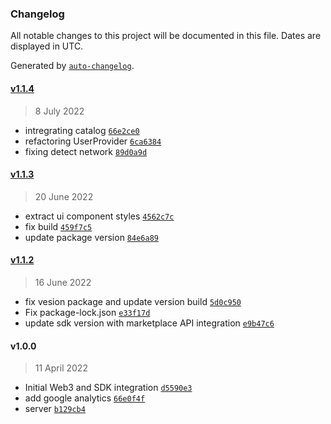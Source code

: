 ### Changelog

All notable changes to this project will be documented in this file. Dates are displayed in UTC.

Generated by [`auto-changelog`](https://github.com/CookPete/auto-changelog).

#### [v1.1.4](https://github.com/nevermined-io/defi-marketplace/compare/v1.1.3...v1.1.4)

> 8 July 2022

- intregrating catalog [`66e2ce0`](https://github.com/nevermined-io/defi-marketplace/commit/66e2ce04dead2347709833176f8fe75b6af06852)
- refactoring UserProvider [`6ca6384`](https://github.com/nevermined-io/defi-marketplace/commit/6ca6384a8ec158043adb114bef14012155a3688b)
- fixing detect network [`89d0a9d`](https://github.com/nevermined-io/defi-marketplace/commit/89d0a9d559135a18277478c6e55370394b026ebd)

#### [v1.1.3](https://github.com/nevermined-io/defi-marketplace/compare/v1.1.2...v1.1.3)

> 20 June 2022

- extract ui component styles [`4562c7c`](https://github.com/nevermined-io/defi-marketplace/commit/4562c7c2d8a3035d42a0026aafb219b29c1cd8ac)
- fix build [`459f7c5`](https://github.com/nevermined-io/defi-marketplace/commit/459f7c5d11a048fb5378f9acc09c44f2ae2438f7)
- update package version [`84e6a89`](https://github.com/nevermined-io/defi-marketplace/commit/84e6a890021901620ae772ba3befdfa842e676df)

#### [v1.1.2](https://github.com/nevermined-io/defi-marketplace/compare/v1.0.0...v1.1.2)

> 16 June 2022

- fix vesion package and update version build [`5d0c950`](https://github.com/nevermined-io/defi-marketplace/commit/5d0c95077a7c03aaa4c6fb6e3cd3d87d2a667732)
- Fix package-lock.json [`e33f17d`](https://github.com/nevermined-io/defi-marketplace/commit/e33f17df2afc35802d3eb1168b12862ea3c7ca8c)
- update sdk version with marketplace API integration [`e9b47c6`](https://github.com/nevermined-io/defi-marketplace/commit/e9b47c6fd677a790f7f11cdbacf782bbec9e7c5d)

#### v1.0.0

> 11 April 2022

- Initial Web3 and SDK integration [`d5590e3`](https://github.com/nevermined-io/defi-marketplace/commit/d5590e38c2feb985add6cc3c612ffdd610ff750b)
- add google analytics [`66e0f4f`](https://github.com/nevermined-io/defi-marketplace/commit/66e0f4f2eb2e719dc17422ffee385f01a051867e)
- server [`b129cb4`](https://github.com/nevermined-io/defi-marketplace/commit/b129cb45037e9febfe0cc4102cba476826851574)
